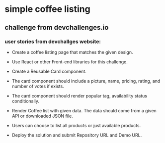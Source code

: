 # simple coffee listing

## challenge from devchallenges.io

### user stories from devchallges website:

- Create a coffee listing page that matches the given design.

- Use React or other Front-end libraries for this challenge.

- Create a Reusable Card component.

- The card component should include a picture, name, pricing, rating, and number of votes if exists.

- The card component should render popular tag, availability status conditionally.

- Render Coffee list with given data. The data should come from a given API or downloaded JSON file.

- Users can choose to list all products or just available products.

- Deploy the solution and submit Repository URL and Demo URL.
